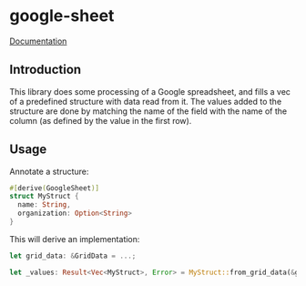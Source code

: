 # google-sheet

[Documentation](https://fiadliel.github.io/google-sheet/)

## Introduction

This library does some processing of a Google spreadsheet, and fills a vec of a predefined structure with data read from it.
The values added to the structure are done by matching the name of the field with the name of the column (as defined by the value in the first row).

## Usage

Annotate a structure:

```rust
#[derive(GoogleSheet)]
struct MyStruct {
  name: String,
  organization: Option<String>
}
```

This will derive an implementation:
```rust
let grid_data: &GridData = ...;

let _values: Result<Vec<MyStruct>, Error> = MyStruct::from_grid_data(&grid_data);
```
